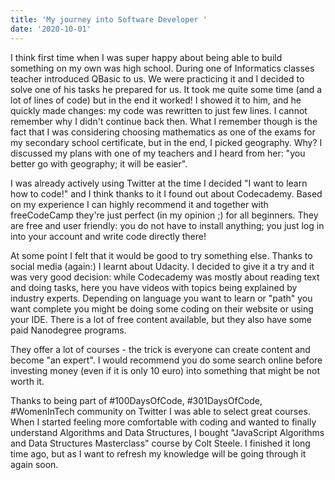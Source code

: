 ```yaml
---
title: 'My journey into Software Developer '
date: '2020-10-01'
---
```


I think first time when I was super happy about being able to build something on my own was high school. During one of Informatics classes teacher introduced QBasic to us. We were practicing it and I decided to solve one of his tasks he prepared for us. It took me quite some time (and a lot of lines of code) but in the end it worked! I showed it to him, and he quickly made changes: my code was rewritten to just few lines. I cannot remember why I didn't continue back then. What I remember though is the fact that I was considering choosing mathematics as one of the exams for my secondary school certificate, but in the end, I picked geography. Why? I discussed my plans with one of my teachers and I heard from her: "you better go with geography; it will be easier".

I was already actively using Twitter at the time I decided "I want to learn how to code!" and I think thanks to it I found out about Codecademy. Based on my experience I can highly recommend it and together with freeCodeCamp they're just perfect (in my opinion ;) for all beginners. They are free and user friendly: you do not have to install anything; you just log in into your account and write code directly there!

At some point I felt that it would be good to try something else. Thanks to social media (again:) I learnt about Udacity. I decided to give it a try and it was very good decision: while Codecademy was mostly about reading text and doing tasks, here you have videos with topics being explained by industry experts. Depending on language you want to learn or "path" you want complete you might be doing some coding on their website or using your IDE. There is a lot of free content available, but they also have some paid Nanodegree programs.

They offer a lot of courses - the trick is everyone can create content and become "an expert". I would recommend you do some search online before investing money (even if it is only 10 euro) into something that might be not worth it.

Thanks to being part of #100DaysOfCode, #301DaysOfCode, #WomenInTech community on Twitter I was able to select great courses. When I started feeling more comfortable with coding and wanted to finally understand Algorithms and Data Structures, I bought "JavaScript Algorithms and Data Structures Masterclass" course by Colt Steele. I finished it long time ago, but as I want to refresh my knowledge will be going through it again soon.